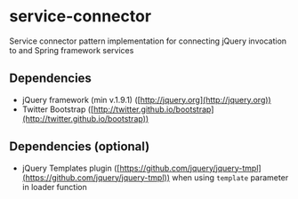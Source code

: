 service-connector
==========

Service connector pattern implementation for connecting jQuery invocation to and Spring framework services

## Dependencies

* jQuery framework (min v.1.9.1) ([http://jquery.org](http://jquery.org))
* Twitter Bootstrap ([http://twitter.github.io/bootstrap](http://twitter.github.io/bootstrap))

## Dependencies (optional)
* jQuery Templates plugin ([https://github.com/jquery/jquery-tmpl](https://github.com/jquery/jquery-tmpl)) when using `template` parameter in loader function




